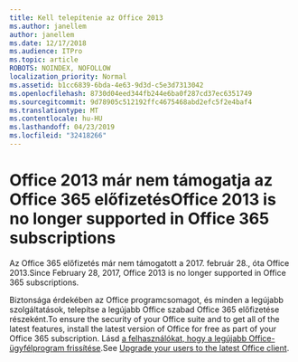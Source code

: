 ```yaml
---
title: Kell telepítenie az Office 2013
ms.author: janellem
author: janellem
ms.date: 12/17/2018
ms.audience: ITPro
ms.topic: article
ROBOTS: NOINDEX, NOFOLLOW
localization_priority: Normal
ms.assetid: b1cc6839-6bda-4e63-9d3d-c5e3d7313042
ms.openlocfilehash: 8730d04eed344fb244e6ba0f287cd37ec6351749
ms.sourcegitcommit: 9d78905c512192ffc4675468abd2efc5f2e4baf4
ms.translationtype: MT
ms.contentlocale: hu-HU
ms.lasthandoff: 04/23/2019
ms.locfileid: "32418266"
---
```

# <a name="office-2013-is-no-longer-supported-in-office-365-subscriptions"></a><span data-ttu-id="5668c-102">Office 2013 már nem támogatja az Office 365 előfizetés</span><span class="sxs-lookup"><span data-stu-id="5668c-102">Office 2013 is no longer supported in Office 365 subscriptions</span></span>

<span data-ttu-id="5668c-103">Az Office 365 előfizetés már nem támogatott a 2017. február 28., óta Office 2013.</span><span class="sxs-lookup"><span data-stu-id="5668c-103">Since February 28, 2017, Office 2013 is no longer supported in Office 365 subscriptions.</span></span>
  
<span data-ttu-id="5668c-104">Biztonsága érdekében az Office programcsomagot, és minden a legújabb szolgáltatások, telepítse a legújabb Office szabad Office 365 előfizetése részeként.</span><span class="sxs-lookup"><span data-stu-id="5668c-104">To ensure the security of your Office suite and to get all of the latest features, install the latest version of Office for free as part of your Office 365 subscription.</span></span> <span data-ttu-id="5668c-105">Lásd [a felhasználókat, hogy a legújabb Office-ügyfélprogram frissítése](https://docs.microsoft.com/office365/admin/setup/upgrade-users-to-latest-office-client).</span><span class="sxs-lookup"><span data-stu-id="5668c-105">See [Upgrade your users to the latest Office client](https://docs.microsoft.com/office365/admin/setup/upgrade-users-to-latest-office-client).</span></span>
  


